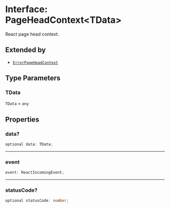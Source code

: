 # Interface: PageHeadContext\<TData\>

React page head context.

## Extended by

- [`ErrorPageHeadContext`](ErrorPageHeadContext.md)

## Type Parameters

### TData

`TData` = `any`

## Properties

### data?

```ts
optional data: TData;
```

***

### event

```ts
event: ReactIncomingEvent;
```

***

### statusCode?

```ts
optional statusCode: number;
```
